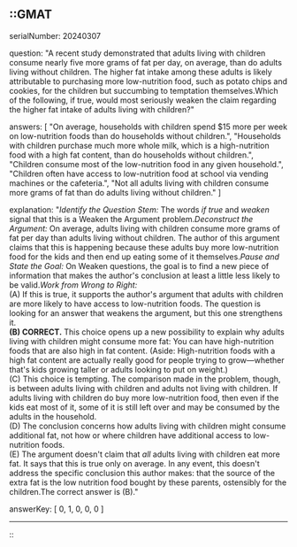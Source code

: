 ::GMAT
---


serialNumber: 20240307

question: "A recent study demonstrated that adults living with children consume nearly five more grams of fat per day, on average, than do adults living without children. The higher fat intake among these adults is likely attributable to purchasing more low-nutrition food, such as potato chips and cookies, for the children but succumbing to temptation themselves.Which of the following, if true, would most seriously weaken the claim regarding the higher fat intake of adults living with children?"

answers: [
  "On average, households with children spend $15 more per week on low-nutrition foods than do households without children.",
  "Households with children purchase much more whole milk, which is a high-nutrition food with a high fat content, than do households without children.",
  "Children consume most of the low-nutrition food in any given household.",
  "Children often have access to low-nutrition food at school via vending machines or the cafeteria.",
  "Not all adults living with children consume more grams of fat than do adults living without children."
]

explanation: "<i>Identify the Question Stem:</i> The words <i>if true</i> and <i>weaken</i> signal that this is a Weaken the Argument problem.<i>Deconstruct the Argument:</i> On average, adults living with children consume more grams of fat per day than adults living without children. The author of this argument claims that this is happening because these adults buy more low-nutrition food for the kids and then end up eating some of it themselves.<i>Pause and State the Goal:</i> On Weaken questions, the goal is to find a new piece of information that makes the author's conclusion at least a little less likely to be valid.<i>Work from Wrong to Right:</i><br>(A) If this is true, it supports the author's argument that adults with children are more likely to have access to low-nutrition foods. The question is looking for an answer that weakens the argument, but this one strengthens it.<br><b>(B) CORRECT.</b> This choice opens up a new possibility to explain why adults living with children might consume more fat: You can have high-nutrition foods that are also high in fat content. (Aside: High-nutrition foods with a high fat content are actually really good for people trying to grow—whether that's kids growing taller or adults looking to put on weight.)<br>(C) This choice is tempting. The comparison made in the problem, though, is between adults living with children and adults not living with children. If adults living with children do buy more low-nutrition food, then even if the kids eat most of it, some of it is still left over and may be consumed by the adults in the household.<br>(D) The conclusion concerns how adults living with children might consume additional fat, not how or where children have additional access to low-nutrition foods.<br>(E) The argument doesn't claim that <i>all</i> adults living with children eat more fat. It says that this is true only on average. In any event, this doesn't address the specific conclusion this author makes: that the source of the extra fat is the low nutrition food bought by these parents, ostensibly for the children.The correct answer is (B)."

answerKey: [
  0, 
  1, 
  0, 
  0, 
  0
]



---
::